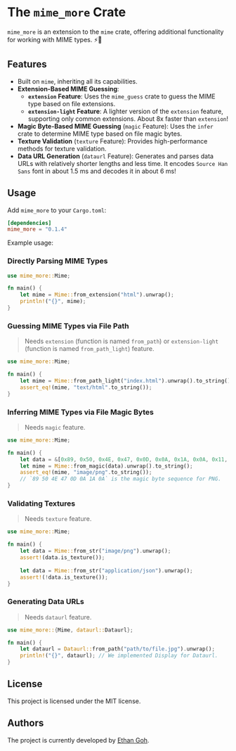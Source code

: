 # The `mime_more` Crate

`mime_more` is an extension to the `mime` crate, offering additional functionality for working with MIME types. ⚡️:crab:

## Features

- Built on `mime`, inheriting all its capabilities.
- **Extension-Based MIME Guessing**:
  - **`extension` Feature**: Uses the `mime_guess` crate to guess the MIME type based on file extensions.
  - **`extension-light` Feature**: A lighter version of the `extension` feature, supporting only common extensions. About 8x faster than `extension`!
- **Magic Byte-Based MIME Guessing** (`magic` Feature): Uses the `infer` crate to determine MIME type based on file magic bytes.
- **Texture Validation** (`texture` Feature): Provides high-performance methods for texture validation.
- **Data URL Generation** (`dataurl` Feature): Generates and parses data URLs with relatively shorter lengths and less time. It encodes `Source Han Sans` font in about 1.5 ms and decodes it in about 6 ms!

## Usage

Add `mime_more` to your `Cargo.toml`:

```toml
[dependencies]
mime_more = "0.1.4"
```

Example usage:

### Directly Parsing MIME Types

```rust
use mime_more::Mime;

fn main() {
    let mime = Mime::from_extension("html").unwrap();
    println!("{}", mime);
}
```

### Guessing MIME Types via File Path

> Needs `extension` (function is named `from_path`) or `extension-light` (function is named `from_path_light`) feature.

```rust
use mime_more::Mime;

fn main() {
    let mime = Mime::from_path_light("index.html").unwrap().to_string();
    assert_eq!(mime, "text/html".to_string());
}
```

### Inferring MIME Types via File Magic Bytes

> Needs `magic` feature.

```rust
use mime_more::Mime;

fn main() {
    let data = &[0x89, 0x50, 0x4E, 0x47, 0x0D, 0x0A, 0x1A, 0x0A, 0x11, 0x45, 0x14, 0x19, 0x19, 0x81, 0x0];
    let mime = Mime::from_magic(data).unwrap().to_string();
    assert_eq!(mime, "image/png".to_string());
    // `89 50 4E 47 0D 0A 1A 0A` is the magic byte sequence for PNG.
}
```

### Validating Textures

> Needs `texture` feature.

```rust
use mime_more::Mime;

fn main() {
    let data = Mime::from_str("image/png").unwrap();
    assert!(data.is_texture());
    
    let data = Mime::from_str("application/json").unwrap();
    assert!(!data.is_texture());
}
```

### Generating Data URLs

> Needs `dataurl` feature.

```rust
use mime_more::{Mime, dataurl::Dataurl};

fn main() {
    let dataurl = Dataurl::from_path("path/to/file.jpg").unwrap();
    println!("{}", dataurl); // We implemented Display for Dataurl.
}
```

## License

This project is licensed under the MIT license.

## Authors

The project is currently developed by [Ethan Goh](https://github.com/7086cmd).
